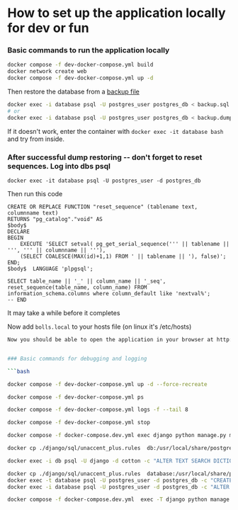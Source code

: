 # How to set up the application locally for dev or fun

### Basic commands to run the application locally

```bash
docker compose -f dev-docker-compose.yml build
docker network create web
docker compose -f dev-docker-compose.yml up -d
```

Then restore the database from a [backup file](https://storage.googleapis.com/resurrecting-cat.appspot.com/backup.sql)

```bash
docker exec -i database psql -U postgres_user postgres_db < backup.sql
# or
docker exec -i database psql -U postgres_user postgres_db < backup.dump
```
If it doesn't work, enter the container with `docker exec -it database bash` and try from inside.


### After successful dump restoring -- don't forget to reset sequences. Log into dbs psql
`docker exec -it database psql -U postgres_user -d postgres_db`

Then run this code
```
CREATE OR REPLACE FUNCTION "reset_sequence" (tablename text, columnname text)
RETURNS "pg_catalog"."void" AS
$body$
DECLARE
BEGIN
    EXECUTE 'SELECT setval( pg_get_serial_sequence(''' || tablename || ''', ''' || columnname || '''),
    (SELECT COALESCE(MAX(id)+1,1) FROM ' || tablename || '), false)';
END;
$body$  LANGUAGE 'plpgsql';

SELECT table_name || '_' || column_name || '_seq', reset_sequence(table_name, column_name) FROM information_schema.columns where column_default like 'nextval%';
-- END
```
It may take a while before it completes


Now add `bolls.local` to your hosts file (on linux it's /etc/hosts)


```bash
Now you should be able to open the application in your browser at http://bolls.local


### Basic commands for debugging and logging

```bash

docker compose -f dev-docker-compose.yml up -d --force-recreate

docker compose -f dev-docker-compose.yml ps

docker compose -f dev-docker-compose.yml logs -f --tail 8

docker compose -f dev-docker-compose.yml stop

docker compose -f docker-compose.dev.yml exec django python manage.py migrate --noinput 

docker cp ./django/sql/unaccent_plus.rules  db:/usr/local/share/postgresql/tsearch_data/unaccent_plus.rules

docker exec -i db psql -U django -d cotton -c "ALTER TEXT SEARCH DICTIONARY unaccent (RULES='unaccent_plus')"

docker cp ./django/sql/unaccent_plus.rules  database:/usr/local/share/postgresql/tsearch_data/unaccent_plus.rules
docker exec -t database psql -U postgres_user -d postgres_db -c "CREATE EXTENSION UNACCENT;"
docker exec -i database psql -U postgres_user -d postgres_db -c "ALTER TEXT SEARCH DICTIONARY UNACCENT (RULES='unaccent_plus')"

docker compose -f docker-compose.dev.yml  exec -T django python manage.py test --keepdb
```
